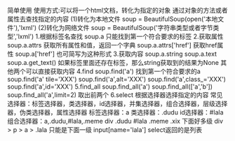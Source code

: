 简单使用
    使用方式:可以将一个html文档，转化为指定的对象
    通过对象的方法或者属性去查找指定的内容
        (1)转化为本地文件
            soup = BeautifulSoup(open('本地文件'),'lxml')
        (2)转化为网络文件
            soup = BeautifulSoup('字符串类型或者字节类型','lxml')
    1.根据标签名查找
        soup.a  只能找到第一个符合要求的标签
    2.获取属性
        soup.a.attrs    获取所有属性和值，返回一个字典
        soup.a.attrs['href']    获取href属性
        soup.a['href']    也可简写为这种形式
    3.获取内容
        soup.a.string
        soup.a.text
        soup.a.get_text()
        如果标签里面还存在标签，那么string获取到的结果为None
        其他两个可以直接获取内容
    4.find
        soup.find('a')  找到第一个符合要求的a
        soup.find('a' tile='XXX')
        soup.find('a',alt='XXX')
        soup.find('a',class_='XXX')
        soup.find('a',id='XXX')
    5.find_all
        soup.find_all('a')
        soup.find_all(['a','b'])
        soup.find_all('a',limit=2) 取出前两个
    6.select
        根据选择器选择指定的内容
        常见选择器：标签选择器，类选择器，id选择器，并集选择器，组合选择器，层级选择器，伪类选择器，属性选择器
            标签选择器：a
            类选择器：.dudu
            id选择器：#lala
            组合选择器：a,.dudu,#lala,.meme
            div .dudu #lala .meme .xix 下面好多级
            div > p > a > .lala 只能是下面一级
            input[name='lala']
            select返回的是列表

